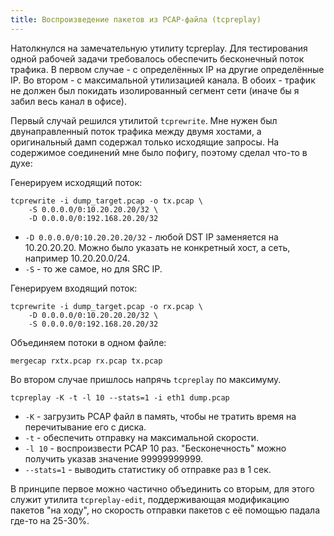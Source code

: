 ```yaml
---
title: Воспроизведение пакетов из PCAP-файла (tcpreplay)
---
```


Натолкнулся на замечательную утилиту tcpreplay. Для тестирования одной рабочей задачи требовалось обеспечить бесконечный поток трафика. В первом случае - с определённых IP на другие определённые IP. Во втором - с максимальной утилизацией канала. В обоих - трафик не должен был покидать изолированный сегмент сети (иначе бы я забил весь канал в офисе).

Первый случай решился утилитой `tcprewrite`. Мне нужен был двунаправленный поток трафика между двумя хостами, а оригинальный дамп содержал только исходящие запросы. На содержимое соединений мне было пофигу, поэтому сделал что-то в духе:

Генерируем исходящий поток:

``` shell
tcprewrite -i dump_target.pcap -o tx.pcap \
    -S 0.0.0.0/0:10.20.20.20/32 \
    -D 0.0.0.0/0:192.168.20.20/32
```

- `-D 0.0.0.0/0:10.20.20.20/32` - любой DST IP заменяется на 10.20.20.20. Можно было указать не конкретный хост, а сеть, например 10.20.20.0/24.
- `-S` - то же самое, но для SRC IP.


Генерируем входящий поток:

``` shell
tcprewrite -i dump_target.pcap -o rx.pcap \
    -D 0.0.0.0/0:10.20.20.20/32 \
    -S 0.0.0.0/0:192.168.20.20/32
```

Объединяем потоки в одном файле:

``` shell
mergecap rxtx.pcap rx.pcap tx.pcap
```

Во втором случае пришлось напрячь `tcpreplay` по максимуму.

``` shell
tcpreplay -K -t -l 10 --stats=1 -i eth1 dump.pcap
```

- `-K` - загрузить PCAP файл в память, чтобы не тратить время на перечитывание его с диска.
- `-t` - обеспечить отправку на максимальной скорости.
- `-l 10` - воспроизвести PCAP 10 раз. "Бесконечность" можно получить указав значение 99999999999.
- `--stats=1` - выводить статистику об отправке раз в 1 сек.

В принципе первое можно частично объединить со вторым, для этого служит утилита `tcpreplay-edit`, поддерживающая модификацию пакетов "на ходу", но скорость отправки пакетов с её помощью падала где-то на 25-30%.
